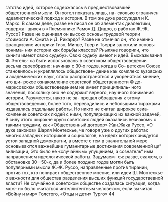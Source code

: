 гатство идей, которое содержалось в предшествовавшей
общественной мысли. Он хотел показать лишь, на-
сколько ограничен идеалистический подход к история.
В том же духе рассуждал и К. Маркс. В самом деле,
разве не писал он об элементах диалектики, содержа-
щихся в «Племяннике Рамо» Д. Дидро, в работах
Ж.-Ж. Руссо? Разве не оценивал он высоко основы
трудовой теории стоимости А. Смита и Д. Рикардо?
Разве не отмечал он, что именно французские историки
Гизо, Минье, Тьер и Тьерри заложили основы понима-
ния истории как борьбы классов?
Рныляне говорили, что «книги имеют свою судьбу».
Свою судьбу имеют и идей. Высказывания Ф. Энгель-
са быти использованы в советском обществоведении
весьма своеобразно: начиная с 30-х годов, когда в Со-
ветском Союзе становилось и укреплялось обществове-
дение как комллекс вузовских и академических наук,
стало распространяться и укореняться мнение, что ши-
рокое ознакомление советской общественности © до-
марксовсккм обшествоведением не имеет прииципиаль-
ного значения, поскольку оно не содержит верного,
научного понимания истории. Разумеется, накто не за-
прещал обращения к этому обществоведению, более
того, переводились и небольшими тиражами издавались
отдельные работы. Но никто не считал широкое озиа-
комление советских людей с нимн, популяризацию их
важной задачей, В силу этого широкне круги советских
людей оказались везнакомы с такими трудами, как
«Общественный договор» Жан.Жака Руссо, «О духе
законов» Шарля Монтескье, че говоря уже о других
работах многих западных историков и социологов, на
идеях которых зиждутся устои западной демократни,
а вместе с тем в значительной мере основываются
важнейшие гуманитарные достижения современиой ци“
вилизации,
Это было не «случайным» упущением, а сознатель“
ным направлением идеологической работы. Задумаем-
ся: разве, скажем, в обстановке 30—50-х, да и более
поздних годов могли быть популярными мысли
Ж.-Ж. Руссо, направленные против тирании, против
тох, кто попирает общественное мнение, или идеи
Ш. Монтескье о важности для общества разделения
высших функций государствевной власти? Не случайно
в советском обществе создалась ситуация, когда мож-
но было считаться интеллигентным человеком, если зы
читал «Войну и мир» Толстого, «Отцы и дети» Турго»
44
